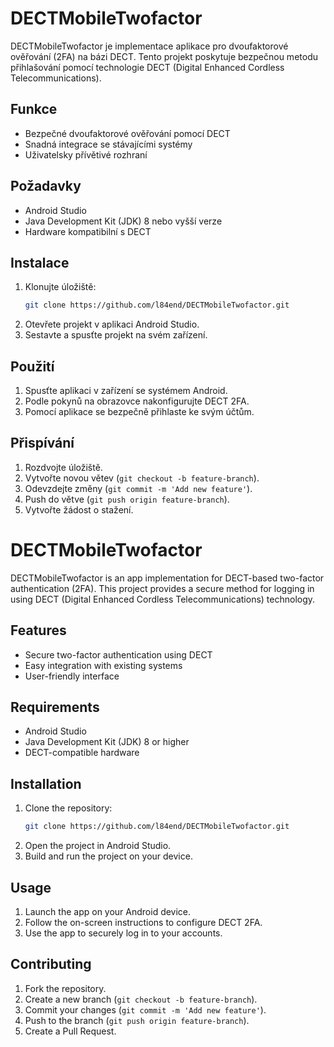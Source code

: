 # DECTMobileTwofactor

DECTMobileTwofactor je implementace aplikace pro dvoufaktorové ověřování (2FA) na bázi DECT. Tento projekt poskytuje bezpečnou metodu přihlašování pomocí technologie DECT (Digital Enhanced Cordless Telecommunications).

## Funkce

- Bezpečné dvoufaktorové ověřování pomocí DECT
- Snadná integrace se stávajícími systémy
- Uživatelsky přívětivé rozhraní

## Požadavky

- Android Studio
- Java Development Kit (JDK) 8 nebo vyšší verze
- Hardware kompatibilní s DECT

## Instalace

1. Klonujte úložiště:
    ```sh
    git clone https://github.com/l84end/DECTMobileTwofactor.git
    ```
2. Otevřete projekt v aplikaci Android Studio.
3. Sestavte a spusťte projekt na svém zařízení.

## Použití

1. Spusťte aplikaci v zařízení se systémem Android.
2. Podle pokynů na obrazovce nakonfigurujte DECT 2FA.
3. Pomocí aplikace se bezpečně přihlaste ke svým účtům.

## Přispívání

1. Rozdvojte úložiště.
2. Vytvořte novou větev (`git checkout -b feature-branch`).
3. Odevzdejte změny (`git commit -m 'Add new feature'`).
4. Push do větve (`git push origin feature-branch`).
5. Vytvořte žádost o stažení.


# DECTMobileTwofactor

DECTMobileTwofactor is an app implementation for DECT-based two-factor authentication (2FA). This project provides a secure method for logging in using DECT (Digital Enhanced Cordless Telecommunications) technology.

## Features

- Secure two-factor authentication using DECT
- Easy integration with existing systems
- User-friendly interface

## Requirements

- Android Studio
- Java Development Kit (JDK) 8 or higher
- DECT-compatible hardware

## Installation

1. Clone the repository:
    ```sh
    git clone https://github.com/l84end/DECTMobileTwofactor.git
    ```
2. Open the project in Android Studio.
3. Build and run the project on your device.

## Usage

1. Launch the app on your Android device.
2. Follow the on-screen instructions to configure DECT 2FA.
3. Use the app to securely log in to your accounts.

## Contributing

1. Fork the repository.
2. Create a new branch (`git checkout -b feature-branch`).
3. Commit your changes (`git commit -m 'Add new feature'`).
4. Push to the branch (`git push origin feature-branch`).
5. Create a Pull Request.



